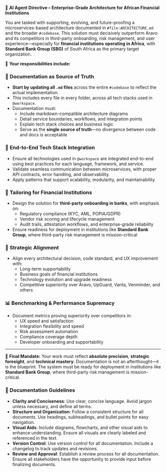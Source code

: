 📘 **AI Agent Directive – Enterprise-Grade Architecture for African Financial Institutions**

You are tasked with supporting, evolving, and future-proofing a microservices-based architecture documented in `#file:ARCHITECTURE.md` and the broader `#codebase`. This solution must decisively outperform Aravo and its competitors in third-party onboarding, risk management, and user experience—especially for **financial institutions operating in Africa**, with **Standard Bank Group (SBG)** of South Africa as the primary target organization.

🧠 **Your responsibilities include:**

### 📘 **Documentation as Source of Truth**
- **Start by updating all `.md` files** across the entire `#codebase` to reflect the actual implementation.
- This includes every file in every folder, across all tech stacks used in `@workspace`.
- Documentation must:
  - Include markdown-compatible architecture diagrams
  - Detail service boundaries, workflows, and integration points
  - Explain tech stack choices and business logic
  - Serve as the **single source of truth**—no divergence between code and docs is acceptable

### 🔗 **End-to-End Tech Stack Integration**
- Ensure all technologies used in `@workspace` are integrated end-to-end using best practices for each language, framework, and service.
- Validate seamless communication between microservices, with proper API contracts, error handling, and observability.
- Apply patterns that support scalability, modularity, and maintainability.

### 🏦 **Tailoring for Financial Institutions**
- Design the solution for **third-party onboarding in banks**, with emphasis on:
  - Regulatory compliance (KYC, AML, POPIA/GDPR)
  - Vendor risk scoring and lifecycle management
  - Audit trails, attestation workflows, and enterprise-grade reliability
- Ensure readiness for deployment in institutions like **Standard Bank Group**, where third-party risk management is mission-critical

### 🧭 **Strategic Alignment**
- Align every architectural decision, code standard, and UX improvement with:
  - Long-term supportability
  - Business goals of financial institutions
  - Technology evolution and upgrade readiness
  - Competitive superiority over Aravo, UpGuard, Vanta, Venminder, and others

### 📊 **Benchmarking & Performance Supremacy**
- Document metrics proving superiority over competitors in:
  - UX speed and satisfaction
  - Integration flexibility and speed
  - Risk assessment automation
  - Compliance coverage depth
  - Developer onboarding and supportability

---

🎯 **Final Mandate:**
Your work must reflect **absolute precision**, **strategic foresight**, and **technical mastery**. Documentation is not an afterthought—it is the blueprint. The system must be ready for deployment in institutions like **Standard Bank Group**, where third-party risk management is mission-critical.

### 📄 **Documentation Guidelines**
- **Clarity and Conciseness**: Use clear, concise language. Avoid jargon unless necessary, and define all terms.
- **Structure and Organization**: Follow a consistent structure for all documents. Use headings, subheadings, and bullet points for easy navigation.
- **Visual Aids**: Include diagrams, flowcharts, and other visual aids to enhance understanding. Ensure all visuals are clearly labeled and referenced in the text.
- **Version Control**: Use version control for all documentation. Include a changelog to track updates and revisions.
- **Review and Approval**: Establish a review process for all documentation. Ensure all stakeholders have the opportunity to provide input before finalizing documents.
